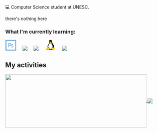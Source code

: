💻 Computer Science student at UNESC.

there's nothing here

### What I'm currently learning:

<img src="https://raw.githubusercontent.com/devicons/devicon/master/icons/photoshop/photoshop-line.svg" width="35px">&nbsp;&nbsp;&nbsp;&nbsp;
<img src="https://cdn.jsdelivr.net/gh/devicons/devicon@latest/icons/python/python-original.svg" width="35px">&nbsp;&nbsp;&nbsp;&nbsp;
<img src="https://www.vectorlogo.zone/logos/git-scm/git-scm-icon.svg" width="35px">&nbsp;&nbsp;&nbsp;&nbsp;
<img src="https://raw.githubusercontent.com/devicons/devicon/master/icons/linux/linux-original.svg" width="35px">&nbsp;&nbsp;&nbsp;&nbsp;
<img src="https://www.alura.com.br/artigos/assets/formacao-linguagem-c-plus-plus/img-01.png" width="35px">&nbsp;&nbsp;&nbsp;&nbsp;


## My activities

<a href="https://github.com/eduardoschmitt/github-readme-stats">
  <img width=450 height=170 align="center" src="https://github-readme-stats.vercel.app/api?username=eduardoschmitt&text_color=fff&amp&title_color=f21170&amp&show_icons=true&icon_color=914BAF&bg_color=0D1117&hide_border=true" />
</a>

<a href="https://github.com/eduardoschmitt/github-readme-stats">
  <img align="center" src="https://github-readme-stats.vercel.app/api/top-langs/?username=eduardoschmitt&text_color=fff&amp&title_color=f21170&layout=compact&bg_color=0D1117&hide_border=true" />
</a>

<!--
Credits: [Pepyn0](https://github.com/Pepyn0)
-->
